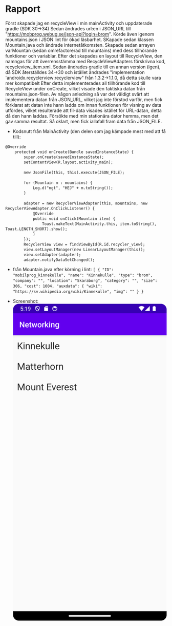 
# Rapport

Först skapade jag en recycleView i min mainActivity och uppdaterade gradle (SDK 30->34)
Sedan ändrades url:en i JSON_URL till "https://mobprog.webug.se/json-api?login=brom".
Körde även igenom mountains.json i JSON lint för ökad läsbarhet. SKapade sedan klassen Mountain.java och ändrade internetåtkomsten.
Skapade sedan arrayen varMountan (sedan omrefactorerad till mountains) med dess tillhörande funktioner och variablar.
Efter det skapades en layout till RecycleView, den namngas för att överrensstämma med RecycleViewAdapters förskrivna kod, recycleview_item.xml.
Sedan ändrades gradle till en annan version (igen), då SDK återställdes 34->30 och istället ändrades "implementation 'androidx.recyclerview:recyclerview" från 1.3.2->1.1.0, då detta skulle vara mer kompatibelt
Efter detta implementerades all tillhörande kod till RecycleView under onCreate, vilket visade den faktiska datan från mountains.json-filen.
Av någon anledning så var det väldigt svårt att implementera datan från JSON_URL, vilket jag inte förstod varför, men fick förklarat att datan inte hann ladda om innan funktionen för visning av data utfördes, vilket resulterade att fil-data visades istället för URL-datan, detta då den hann laddas. Försökte med min stationära dator hemma, men det gav samma resultat. Så oklart, men fick iallafall fram data från JSON_FILE.

- Kodsnutt från MainActivity (den delen som jag kämpade mest med att få till):
```
@Override
    protected void onCreate(Bundle savedInstanceState) {
        super.onCreate(savedInstanceState);
        setContentView(R.layout.activity_main);

        new JsonFile(this, this).execute(JSON_FILE);

        for (Mountain m : mountains) {
            Log.d("ngt", "HEJ" + m.toString());
        }

        adapter = new RecyclerViewAdapter(this, mountains, new RecyclerViewAdapter.OnClickListener() {
            @Override
            public void onClick(Mountain item) {
                Toast.makeText(MainActivity.this, item.toString(), Toast.LENGTH_SHORT).show();
            }
        });
        RecyclerView view = findViewById(R.id.recycler_view);
        view.setLayoutManager(new LinearLayoutManager(this));
        view.setAdapter(adapter);
        adapter.notifyDataSetChanged();
```

-  från Mountain.java efter körning i lint:
``[
{
"ID": "mobilprog_kinnekulle",
"name": "Kinnekulle",
"type": "brom",
"company": "",
"location": "Skaraborg",
"category": "",
"size": 306,
"cost": 1004,
"auxdata": {
"wiki": "https://sv.wikipedia.org/wiki/Kinnekulle",
"img": ""
}
}``

- Screenshot:
![](Screenshot_mountains.png)
